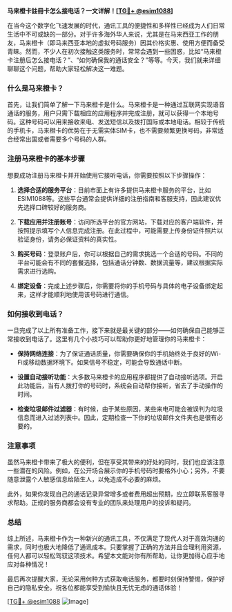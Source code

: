 **马来橙卡註冊卡怎么接电话？一文详解！[[TG💪+ @esim1088](https://t.me/s/esim1088)]**

在当今这个数字化飞速发展的时代，通讯工具的便捷性和多样性已经成为人们日常生活中不可或缺的一部分。对于许多海外华人来说，尤其是在马来西亚工作的朋友，马来橙卡（即马来西亚本地的虚拟号码服务）因其价格实惠、使用方便而备受青睐。然而，不少人在初次接触这类服务时，常常会遇到一些困惑，比如“马来橙卡注册后怎么接电话？”、“如何确保我的通话安全？”等等。今天，我们就来详细聊聊这个问题，帮助大家轻松解决这一难题。

### 什么是马来橙卡？

首先，让我们简单了解一下马来橙卡是什么。马来橙卡是一种通过互联网实现语音通话的服务，用户只需下载相应的应用程序并完成注册，就可以获得一个本地号码。这种号码可以用来接收来电、发送短信以及拨打国际或本地电话。相较于传统的手机卡，马来橙卡的优势在于无需实体SIM卡，也不需要频繁更换号码，非常适合经常出国或者需要多个号码的人群。

### 注册马来橙卡的基本步骤

想要成功注册马来橙卡并开始使用它接听电话，你需要按照以下步骤操作：

1. **选择合适的服务平台**：目前市面上有许多提供马来橙卡服务的平台，比如ESIM1088等。这些平台通常会提供详细的注册指南和客服支持，因此建议优先选择口碑较好的服务商。
   
2. **下载应用并注册账号**：访问所选平台的官方网站，下载对应的客户端软件，并按照提示填写个人信息完成注册。在此过程中，可能需要上传身份证件照片以验证身份，请务必保证资料的真实性。

3. **购买号码**：登录账户后，你可以根据自己的需求挑选一个合适的号码。不同的平台可能会有不同的套餐选择，包括通话分钟数、数据流量等，建议根据实际需求进行选购。

4. **绑定设备**：完成上述步骤后，你需要将你的手机号码与具体的电子设备绑定起来，这样才能顺利地使用该号码进行通信。

### 如何接收到电话？

一旦完成了以上所有准备工作，接下来就是最关键的部分——如何确保自己能够正常接收到电话了。这里有几个小技巧可以帮助你更好地管理你的马来橙卡：

- **保持网络连接**：为了保证通话质量，你需要确保你的手机始终处于良好的Wi-Fi或移动数据环境下。如果信号不稳定，可能会导致通话中断。
  
- **设置自动接听功能**：大多数马来橙卡的应用程序都提供了自动接听选项。开启此功能后，当有人拨打你的号码时，系统会自动帮你接听，省去了手动操作的时间。

- **检查垃圾邮件过滤器**：有时候，由于某些原因，某些来电可能会被误判为垃圾信息而进入过滤列表中。因此，定期检查一下你的垃圾邮件文件夹也是很有必要的。

### 注意事项

虽然马来橙卡带来了极大的便利，但在享受其带来的好处的同时，我们也应该注意一些潜在的风险。例如，在公开场合展示你的手机号码时要格外小心；另外，不要随意泄露个人敏感信息给陌生人，以免造成不必要的麻烦。

此外，如果你发现自己的通话记录异常增多或者费用超出预期，应立即联系客服寻求帮助。正规的服务商都会设有专业的团队来处理用户的投诉和疑问。

### 总结

综上所述，马来橙卡作为一种新兴的通讯工具，不仅满足了现代人对于高效沟通的需求，同时也极大地降低了通讯成本。只要掌握了正确的方法并且合理利用资源，任何人都可以轻松驾驭这项技术。希望本文能对你有所帮助，让你更加得心应手地应对各种情况！

最后再次提醒大家，无论采用何种方式获取电话服务，都要时刻保持警惕，保护好自己的隐私安全。祝各位都能享受到愉快且无忧无虑的通话体验！

[[TG💪+ @esim1088](https://t.me/s/esim1088) ![Image](https://i.postimg.cc/4NQfJmqS/Snipaste-2025-05-13-00-14-12.png)]